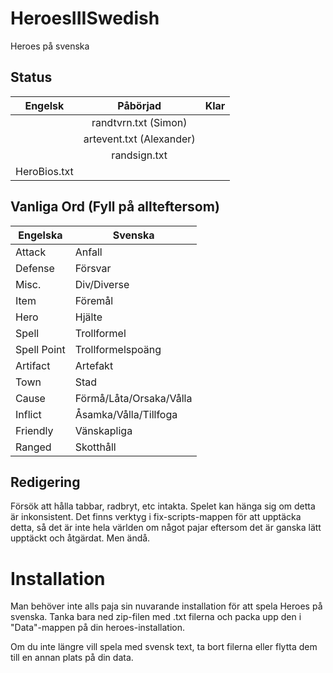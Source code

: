 HeroesIIISwedish
================

Heroes på svenska

Status
------

| Engelsk       | Påbörjad      | Klar         |
| ------------- |:-------------:| ------------:|
|               | randtvrn.txt (Simon)  |              |
|               | artevent.txt (Alexander) |               |
|               | randsign.txt  |               |
| HeroBios.txt  |               |              |

Vanliga Ord (Fyll på allteftersom)
-----------

Engelska      | Svenska
------------- | -------------
Attack        | Anfall
Defense       | Försvar
Misc.         | Div/Diverse
Item          | Föremål
Hero          | Hjälte
Spell         | Trollformel
Spell Point   | Trollformelspoäng
Artifact      | Artefakt
Town          | Stad
Cause         | Förmå/Låta/Orsaka/Vålla
Inflict       | Åsamka/Vålla/Tillfoga
Friendly      | Vänskapliga
Ranged        | Skotthåll

Redigering
----------

Försök att hålla tabbar, radbryt, etc intakta. Spelet kan hänga sig om detta är inkonsistent. Det finns verktyg i fix-scripts-mappen för att upptäcka detta, så det är inte hela världen om något pajar eftersom det är ganska lätt upptäckt och åtgärdat. Men ändå.

Installation
============

Man behöver inte alls paja sin nuvarande installation för att spela Heroes på svenska. Tanka bara ned zip-filen med .txt filerna och packa upp den i "Data"-mappen på din heroes-installation.

Om du inte längre vill spela med svensk text, ta bort filerna eller flytta dem till en annan plats på din data.
